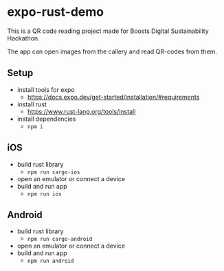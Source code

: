 # expo-rust-demo

This is a QR code reading project made for Boosts Digital Sustainability Hackathon.

The app can open images from the callery and read QR-codes from them.

## Setup
- install tools for expo
	- https://docs.expo.dev/get-started/installation/#requirements
- install rust
	- https://www.rust-lang.org/tools/install
- install dependencies
	- `npm i`

## iOS

- build rust library
	- `npm run cargo-ios`
- open an emulator or connect a device
- build and run app
	- `npm run ios`

## Android

- build rust library
	- `npm run cargo-android`
- open an emulator or connect a device
- build and run app
	- `npm run android`
